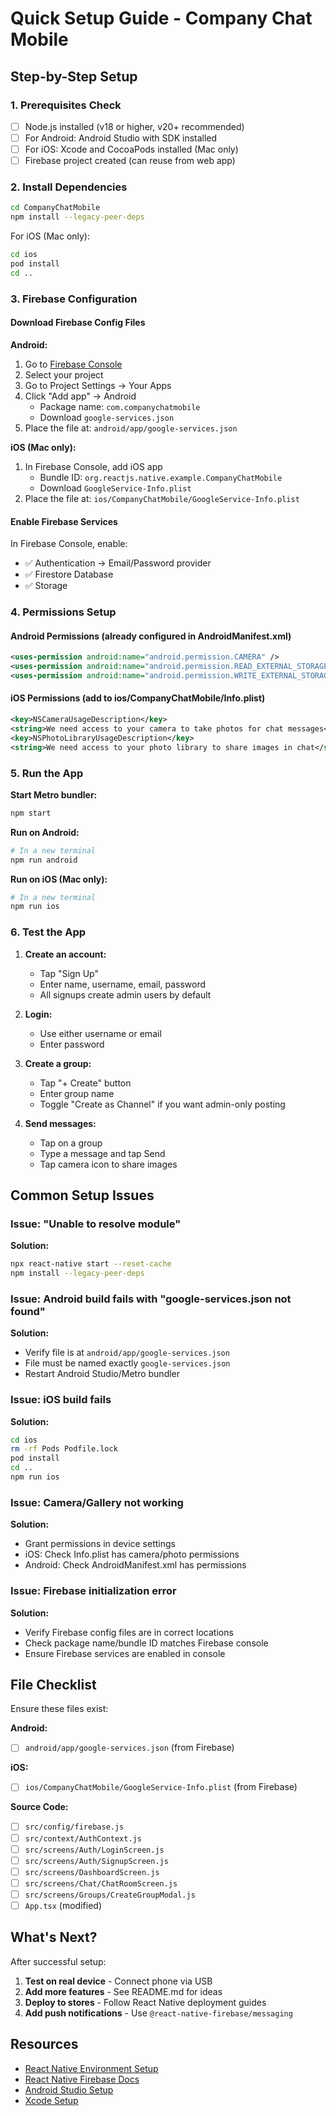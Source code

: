 # Quick Setup Guide - Company Chat Mobile

## Step-by-Step Setup

### 1. Prerequisites Check

- [ ] Node.js installed (v18 or higher, v20+ recommended)
- [ ] For Android: Android Studio with SDK installed
- [ ] For iOS: Xcode and CocoaPods installed (Mac only)
- [ ] Firebase project created (can reuse from web app)

### 2. Install Dependencies

```bash
cd CompanyChatMobile
npm install --legacy-peer-deps
```

For iOS (Mac only):
```bash
cd ios
pod install
cd ..
```

### 3. Firebase Configuration

#### Download Firebase Config Files

**Android:**
1. Go to [Firebase Console](https://console.firebase.google.com/)
2. Select your project
3. Go to Project Settings → Your Apps
4. Click "Add app" → Android
   - Package name: `com.companychatmobile`
   - Download `google-services.json`
5. Place the file at: `android/app/google-services.json`

**iOS (Mac only):**
1. In Firebase Console, add iOS app
   - Bundle ID: `org.reactjs.native.example.CompanyChatMobile`
   - Download `GoogleService-Info.plist`
2. Place the file at: `ios/CompanyChatMobile/GoogleService-Info.plist`

#### Enable Firebase Services

In Firebase Console, enable:
- ✅ Authentication → Email/Password provider
- ✅ Firestore Database
- ✅ Storage

### 4. Permissions Setup

#### Android Permissions (already configured in AndroidManifest.xml)
```xml
<uses-permission android:name="android.permission.CAMERA" />
<uses-permission android:name="android.permission.READ_EXTERNAL_STORAGE" />
<uses-permission android:name="android.permission.WRITE_EXTERNAL_STORAGE" />
```

#### iOS Permissions (add to ios/CompanyChatMobile/Info.plist)
```xml
<key>NSCameraUsageDescription</key>
<string>We need access to your camera to take photos for chat messages</string>
<key>NSPhotoLibraryUsageDescription</key>
<string>We need access to your photo library to share images in chat</string>
```

### 5. Run the App

**Start Metro bundler:**
```bash
npm start
```

**Run on Android:**
```bash
# In a new terminal
npm run android
```

**Run on iOS (Mac only):**
```bash
# In a new terminal
npm run ios
```

### 6. Test the App

1. **Create an account:**
   - Tap "Sign Up"
   - Enter name, username, email, password
   - All signups create admin users by default

2. **Login:**
   - Use either username or email
   - Enter password

3. **Create a group:**
   - Tap "+ Create" button
   - Enter group name
   - Toggle "Create as Channel" if you want admin-only posting

4. **Send messages:**
   - Tap on a group
   - Type a message and tap Send
   - Tap camera icon to share images

## Common Setup Issues

### Issue: "Unable to resolve module"
**Solution:**
```bash
npx react-native start --reset-cache
npm install --legacy-peer-deps
```

### Issue: Android build fails with "google-services.json not found"
**Solution:**
- Verify file is at `android/app/google-services.json`
- File must be named exactly `google-services.json`
- Restart Android Studio/Metro bundler

### Issue: iOS build fails
**Solution:**
```bash
cd ios
rm -rf Pods Podfile.lock
pod install
cd ..
npm run ios
```

### Issue: Camera/Gallery not working
**Solution:**
- Grant permissions in device settings
- iOS: Check Info.plist has camera/photo permissions
- Android: Check AndroidManifest.xml has permissions

### Issue: Firebase initialization error
**Solution:**
- Verify Firebase config files are in correct locations
- Check package name/bundle ID matches Firebase console
- Ensure Firebase services are enabled in console

## File Checklist

Ensure these files exist:

**Android:**
- [ ] `android/app/google-services.json` (from Firebase)

**iOS:**
- [ ] `ios/CompanyChatMobile/GoogleService-Info.plist` (from Firebase)

**Source Code:**
- [ ] `src/config/firebase.js`
- [ ] `src/context/AuthContext.js`
- [ ] `src/screens/Auth/LoginScreen.js`
- [ ] `src/screens/Auth/SignupScreen.js`
- [ ] `src/screens/DashboardScreen.js`
- [ ] `src/screens/Chat/ChatRoomScreen.js`
- [ ] `src/screens/Groups/CreateGroupModal.js`
- [ ] `App.tsx` (modified)

## What's Next?

After successful setup:

1. **Test on real device** - Connect phone via USB
2. **Add more features** - See README.md for ideas
3. **Deploy to stores** - Follow React Native deployment guides
4. **Add push notifications** - Use `@react-native-firebase/messaging`

## Resources

- [React Native Environment Setup](https://reactnative.dev/docs/environment-setup)
- [React Native Firebase Docs](https://rnfirebase.io)
- [Android Studio Setup](https://developer.android.com/studio)
- [Xcode Setup](https://developer.apple.com/xcode/)
